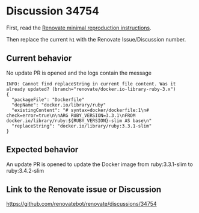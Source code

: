 # Discussion 34754

First, read the [Renovate minimal reproduction instructions](https://github.com/renovatebot/renovate/blob/main/docs/development/minimal-reproductions.md).

Then replace the current `h1` with the Renovate Issue/Discussion number.

## Current behavior

No update PR is opened and the logs contain the message
```
INFO: Cannot find replaceString in current file content. Was it already updated? (branch="renovate/docker.io-library-ruby-3.x")
{
  "packageFile": "Dockerfile"
  "depName": "docker.io/library/ruby"
  "existingContent": "# syntax=docker/dockerfile:1\n# check=error=true\n\nARG RUBY_VERSION=3.3.1\nFROM docker.io/library/ruby:${RUBY_VERSION}-slim AS base\n"
  "replaceString": "docker.io/library/ruby:3.3.1-slim"
}
```

## Expected behavior

An update PR is opened to update the Docker image from ruby:3.3.1-slim to ruby:3.4.2-slim

## Link to the Renovate issue or Discussion

https://github.com/renovatebot/renovate/discussions/34754